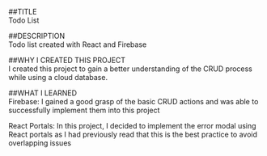 ##TITLE  
Todo List

##DESCRIPTION  
Todo list created with React and Firebase

##WHY I CREATED THIS PROJECT  
I created this project to gain a better understanding of the CRUD process while using a cloud database.

##WHAT I LEARNED  
Firebase: I gained a good grasp of the basic CRUD actions and was able to successfully implement them into this project

React Portals: In this project, I decided to implement the error modal using React portals as I had previously read that this is the best practice to avoid overlapping issues 


